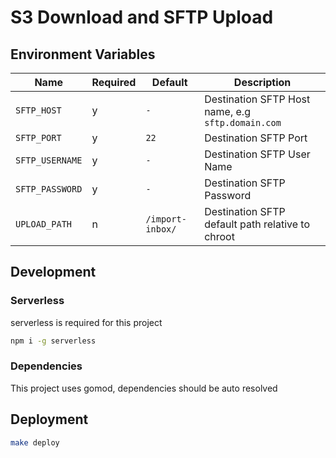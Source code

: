# S3 Download and SFTP Upload

## Environment Variables

 Name | Required | Default | Description |
|------|----------|---------|-------------|
| `SFTP_HOST` | y | `-` | Destination SFTP Host name, e.g `sftp.domain.com`  |
| `SFTP_PORT` | y | `22` | Destination SFTP Port  |
| `SFTP_USERNAME` | y | `-` | Destination SFTP User Name   |
| `SFTP_PASSWORD` | y | `-` | Destination SFTP Password   |
| `UPLOAD_PATH` | n | `/import-inbox/` | Destination SFTP default path relative to chroot  |

## Development

### Serverless

serverless is required for this project

```bash
npm i -g serverless
```

### Dependencies

This project uses gomod, dependencies should be auto resolved

## Deployment

```bash
make deploy
```

